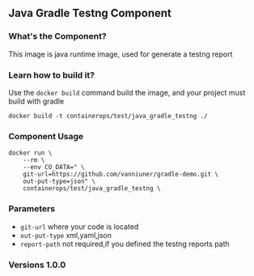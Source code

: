 ## Java Gradle Testng Component

### What's the Component?

This image is java runtime image, used for generate a testng report

### Learn how to build it?

Use the `docker build` command build the image, and your project must build with gradle

```
docker build -t containerops/test/java_gradle_testng ./
```
### Component Usage
```
docker run \
    --rm \
    --env CO_DATA=" \
    git-url=https://github.com/vanniuner/gradle-demo.git \
    out-put-type=json" \
    containerops/test/java_gradle_testng \
```

### Parameters 
- `git-url` where your code is located
- `out-put-type`  xml,yaml,json
- `report-path`   not required,if you defined the testng reports path
### Versions 1.0.0



